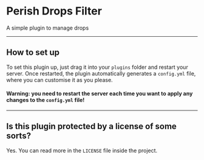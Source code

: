 # Perish Drops Filter
A simple plugin to manage drops

---
## How to set up
To set this plugin up, just drag it into your `plugins` folder and restart your server.
Once restarted, the plugin automatically generates a `config.yml` file, where you can customise it as you please.

#### Warning: you need to restart the server each time you want to apply any changes to the `config.yml` file!

---
## Is this plugin protected by a license of some sorts?
Yes. You can read more in the `LICENSE` file inside the project.
